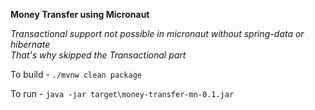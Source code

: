 **Money Transfer using Micronaut**

_Transactional support not possible in micronaut without spring-data or hibernate_
<br>
_That's why skipped the Transactional part_

To build -
`./mvnw clean package`

To run -
`java -jar target\money-transfer-mn-0.1.jar`